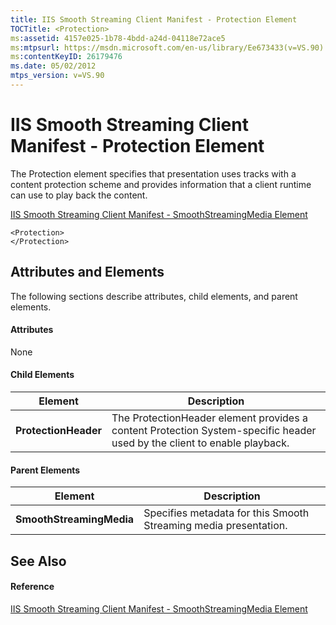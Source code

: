 ```yaml
---
title: IIS Smooth Streaming Client Manifest - Protection Element
TOCTitle: <Protection>
ms:assetid: 4157e025-1b78-4bdd-a24d-04118e72ace5
ms:mtpsurl: https://msdn.microsoft.com/en-us/library/Ee673433(v=VS.90)
ms:contentKeyID: 26179476
ms.date: 05/02/2012
mtps_version: v=VS.90
---
```


# IIS Smooth Streaming Client Manifest - Protection Element

The Protection element specifies that presentation uses tracks with a content protection scheme and provides information that a client runtime can use to play back the content.

[IIS Smooth Streaming Client Manifest - SmoothStreamingMedia Element](iis-smooth-streaming-client-manifest-smoothstreamingmedia-element.md)  

    <Protection>
    </Protection>

## Attributes and Elements

The following sections describe attributes, child elements, and parent elements.

#### Attributes

None

#### Child Elements

|Element|Description|
|--- |--- |
|**ProtectionHeader**|The ProtectionHeader element provides a content Protection System-specific header used by the client to enable playback.|

#### Parent Elements

|Element|Description|
|--- |--- |
|**SmoothStreamingMedia**|Specifies metadata for this Smooth Streaming media presentation.|

## See Also

#### Reference

[IIS Smooth Streaming Client Manifest - SmoothStreamingMedia Element](iis-smooth-streaming-client-manifest-smoothstreamingmedia-element.md)

